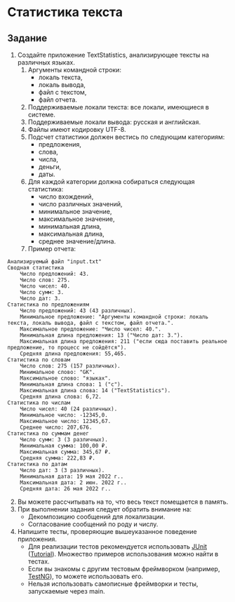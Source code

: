# Статистика текста

## Задание

1. Создайте приложение TextStatistics, анализирующее тексты на различных языках.
    1. Аргументы командной строки:
        - локаль текста,    
        - локаль вывода,
        - файл с текстом,
        - файл отчета.  
    2. Поддерживаемые локали текста: все локали, имеющиеся в системе.
    3. Поддерживаемые локали вывода: русская и английская.
    4. Файлы имеют кодировку UTF-8.
    5. Подсчет статистики должен вестись по следующим категориям:
        - предложения,
        - слова,
        - числа,
        - деньги,
        - даты.
    6. Для каждой категории должна собираться следующая статистика:
        - число вхождений,
        - число различных значений,
        - минимальное значение,
        - максимальное значение,
        - минимальная длина,
        - максимальная длина,
        - среднее значение/длина.
    7. Пример отчета:
<pre><code>Анализируемый файл "input.txt"
Сводная статистика
    Число предложений: 43.
    Число слов: 275.
    Число чисел: 40.
    Число сумм: 3.
    Число дат: 3.
Статистика по предложениям
    Число предложений: 43 (43 различных).
    Минимальное предложение: "Аргументы командной строки: локаль текста, локаль вывода, файл с текстом, файл отчета.".
    Максимальное предложение: "Число чисел: 40.".
    Минимальная длина предложения: 13 ("Число дат: 3.").
    Максимальная длина предложения: 211 ("если сюда поставить реальное предложение, то процесс не сойдётся").
    Средняя длина предложения: 55,465.
Статистика по словам
    Число слов: 275 (157 различных).
    Минимальное слово: "GK".
    Максимальное слово: "языках".
    Минимальная длина слова: 1 ("с").
    Максимальная длина слова: 14 ("TextStatistics").
    Средняя длина слова: 6,72.
Статистика по числам
    Число чисел: 40 (24 различных).
    Минимальное число: -12345,0.
    Максимальное число: 12345,67.
    Среднее число: 207,676.
Статистика по суммам денег
    Число сумм: 3 (3 различных).
    Минимальная сумма: 100,00 ₽.
    Максимальная сумма: 345,67 ₽.
    Средняя сумма: 222,83 ₽.
Статистика по датам
    Число дат: 3 (3 различных).
    Минимальная дата: 19 мая 2022 г..
    Максимальная дата: 2 июн. 2022 г..
    Средняя дата: 26 мая 2022 г..
</code></pre>
2. Вы можете рассчитывать на то, что весь текст помещается в память.
3. При выполнении задания следует обратить внимание на:
    * Декомпозицию сообщений для локализации.
    * Согласование сообщений по роду и числу.
4. Напишите тесты, проверяющие вышеуказанное поведение приложения.
    - Для реализации тестов рекомендуется использовать [JUnit](https://junit.org/junit5/) ([Tutorial](https://www.petrikainulainen.net/programming/testing/junit-5-tutorial-writing-our-first-test-class/)). Множество примеров использования можно найти в тестах.
    - Если вы знакомы с другим тестовым фреймворком (например, [TestNG](https://testng.org/)), то можете использовать его.
    - Нельзя использовать самописные фреймворки и тесты, запускаемые через main.
